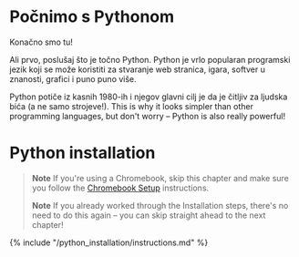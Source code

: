 # Počnimo s Pythonom

Konačno smo tu!

Ali prvo, poslušaj što je točno Python. Python je vrlo popularan programski jezik koji se može koristiti za stvaranje web stranica, igara, softver u znanosti, grafici i puno puno više.

Python potiče iz kasnih 1980-ih i njegov glavni cilj je da je čitljiv za ljudska bića (a ne samo strojeve!). This is why it looks simpler than other programming languages, but don't worry – Python is also really powerful!

# Python installation

> **Note** If you're using a Chromebook, skip this chapter and make sure you follow the [Chromebook Setup](../chromebook_setup/README.md) instructions.
> 
> **Note** If you already worked through the Installation steps, there's no need to do this again – you can skip straight ahead to the next chapter!

{% include "/python_installation/instructions.md" %}